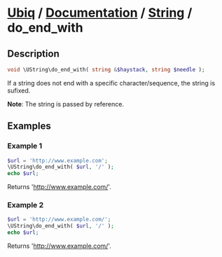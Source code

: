 [Ubiq](https://github.com/Pixel418/Ubiq#readme) / [Documentation](../index.md#readme) / [String](../index.md#string) / do_end_with
======


Description
-------- 

```php
void \UString\do_end_with( string &$haystack, string $needle );
```

If a string does not end with a specific character/sequence, the string is sufixed.

**Note**: The string is passed by reference.



Examples
--------

### Example 1

```php
$url = 'http://www.example.com';
\UString\do_end_with( $url, '/' );
echo $url;
```
Returns 'http://www.example.com/'.

### Example 2

```php
$url = 'http://www.example.com/';
\UString\do_end_with( $url, '/' );
echo $url;
```
Returns 'http://www.example.com/'.
